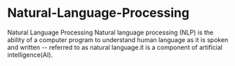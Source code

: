 # Natural-Language-Processing
Natural Language Processing
Natural language processing (NLP) is the ability of a computer program to understand human language as it is spoken and written -- referred to as natural language.it is a component of artificial intelligence(AI).
